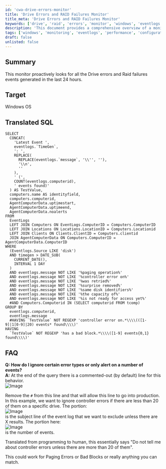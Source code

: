 ```yaml
---
id: 'cwa-drive-errors-monitor'
title: 'Drive Errors and RAID Failures Monitor'
title_meta: 'Drive Errors and RAID Failures Monitor'
keywords: ['drive', 'raid', 'errors', 'monitor', 'windows', 'eventlogs']
description: 'This document provides a comprehensive overview of a monitoring solution that proactively checks for drive errors and RAID failure events on Windows OS, detailing the SQL query used and answering common questions related to its configuration and usage.'
tags: ['windows', 'monitoring', 'eventlogs', 'performance', 'configuration']
draft: false
unlisted: false
---
```

## Summary

This monitor proactively looks for all the Drive errors and Raid failures events generated in the last 24 hours.

## Target

Windows OS

## Translated SQL

```
SELECT  
  CONCAT(
    'Latest Event ',  
    eventlogs.`TimeGen`,  
    ': ',  
    REPLACE(
      REPLACE(eventlogs.`message`, '\\'', ''),  
      '\\n',  
      ''  
    ),  
    ' (',  
    COUNT(eventlogs.computerid),  
    ' events found)'  
  ) AS TestValue,  
  computers.name AS identityfield,  
  computers.computerid,  
  AgentComputerData.uptimestart,  
  AgentComputerData.uptimeend,  
  AgentComputerData.noalerts  
FROM  
  EventLogs  
  LEFT JOIN Computers ON EventLogs.ComputerID = Computers.ComputerID  
  LEFT JOIN Locations ON Locations.LocationID = Computers.Locationid  
  LEFT JOIN Clients ON Clients.ClientID = Computers.clientid  
  JOIN AgentComputerData ON Computers.ComputerID = AgentComputerData.ComputerID  
WHERE  
  (Eventlogs.Source LIKE 'disk')  
  AND timegen > DATE_SUB(  
    CURRENT_DATE(),  
    INTERVAL 1 DAY  
  )  
  AND eventlogs.message NOT LIKE '%paging operation%'  
  AND eventlogs.message NOT LIKE '%controller error on%'  
  AND eventlogs.message NOT LIKE '%was retried%'  
  AND eventlogs.message NOT LIKE '%surprise removed%'  
  AND eventlogs.message NOT LIKE '%same disk identifiers%'  
  AND eventlogs.message NOT LIKE '%the capacity of%'  
  AND eventlogs.message NOT LIKE '%is not ready for access yet%' 
  #AND Computers.Computerid IN (SELECT computerid FROM tcomp)  
GROUP BY  
  eventlogs.computerid,  
  eventlogs.message 
  #HAVING `TestValue` NOT REGEXP 'controller error on.*\\\\(([1-9]|1[0-9]|20) events* found\\\\)'  
HAVING  
  `TestValue` NOT REGEXP 'has a bad block.*\\\\([1-9] events{0,1} found\\\\)'  
```

## FAQ

**Q: How do I ignore certain error types or only alert on a number of events?**  
**A:** At the end of the query there is a commented-out (by default) line for this behavior.  
![Image](5078775/docs/11914951/images/16704877)

Remove the `#` from this line and that will allow this line to go into production. In this example, we want to ignore controller errors if there are less than 20 of them on a specific drive. The portion:  
![Image](5078775/docs/11914951/images/16704878)  
is the subject line of the event log that we want to exclude unless there are X results. The portion here:  
![Image](5078775/docs/11914951/images/16704879)  
is the number of events.

Translated from programming to human, this essentially says "Do not tell me about controller errors unless there are more than 20 of them". 

This could work for Paging Errors or Bad Blocks or really anything you can match.


